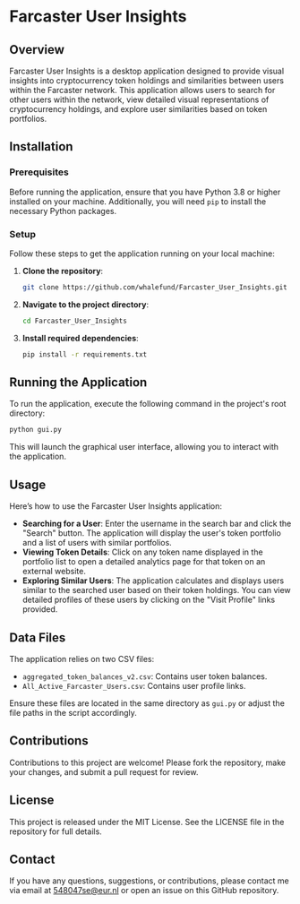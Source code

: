 
# Farcaster User Insights

## Overview
Farcaster User Insights is a desktop application designed to provide visual insights into cryptocurrency token holdings and similarities between users within the Farcaster network. This application allows users to search for other users within the network, view detailed visual representations of cryptocurrency holdings, and explore user similarities based on token portfolios.

## Installation

### Prerequisites
Before running the application, ensure that you have Python 3.8 or higher installed on your machine. Additionally, you will need `pip` to install the necessary Python packages.

### Setup
Follow these steps to get the application running on your local machine:

1. **Clone the repository**:
   ```bash
   git clone https://github.com/whalefund/Farcaster_User_Insights.git
   ```
2. **Navigate to the project directory**:
   ```bash
   cd Farcaster_User_Insights
   ```
3. **Install required dependencies**:
   ```bash
   pip install -r requirements.txt
   ```

## Running the Application
To run the application, execute the following command in the project's root directory:
```bash
python gui.py
```
This will launch the graphical user interface, allowing you to interact with the application.

## Usage
Here’s how to use the Farcaster User Insights application:

- **Searching for a User**: Enter the username in the search bar and click the "Search" button. The application will display the user's token portfolio and a list of users with similar portfolios.
- **Viewing Token Details**: Click on any token name displayed in the portfolio list to open a detailed analytics page for that token on an external website.
- **Exploring Similar Users**: The application calculates and displays users similar to the searched user based on their token holdings. You can view detailed profiles of these users by clicking on the "Visit Profile" links provided.

## Data Files
The application relies on two CSV files:
- `aggregated_token_balances_v2.csv`: Contains user token balances.
- `All_Active_Farcaster_Users.csv`: Contains user profile links.

Ensure these files are located in the same directory as `gui.py` or adjust the file paths in the script accordingly.

## Contributions
Contributions to this project are welcome! Please fork the repository, make your changes, and submit a pull request for review.

## License
This project is released under the MIT License. See the LICENSE file in the repository for full details.

## Contact
If you have any questions, suggestions, or contributions, please contact me via email at 548047se@eur.nl or open an issue on this GitHub repository.

